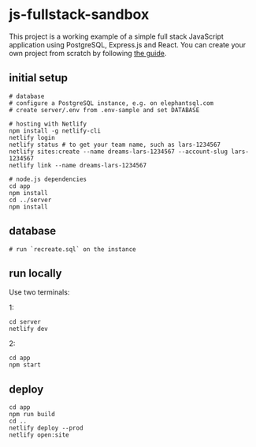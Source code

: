 # js-fullstack-sandbox

This project is a working example of a simple full stack JavaScript application using PostgreSQL, Express.js and React. You can create your own project from scratch by following [the guide](https://www.fullstackagile.eu/2017/06/04/js-sql-fullstack-guide/).

## initial setup

    # database
    # configure a PostgreSQL instance, e.g. on elephantsql.com
    # create server/.env from .env-sample and set DATABASE 

    # hosting with Netlify
    npm install -g netlify-cli
    netlify login
    netlify status # to get your team name, such as lars-1234567
    netlify sites:create --name dreams-lars-1234567 --account-slug lars-1234567
    netlify link --name dreams-lars-1234567

    # node.js dependencies
    cd app
    npm install
    cd ../server
    npm install


## database

    # run `recreate.sql` on the instance

## run locally

Use two terminals:

1:

    cd server
    netlify dev

2:

    cd app
    npm start


## deploy

    cd app
    npm run build
    cd ..
    netlify deploy --prod
    netlify open:site
